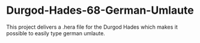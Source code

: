 # Durgod-Hades-68-German-Umlaute
This project delivers a .hera file for the Durgod Hades which makes it possible to easily type german umlaute. 
